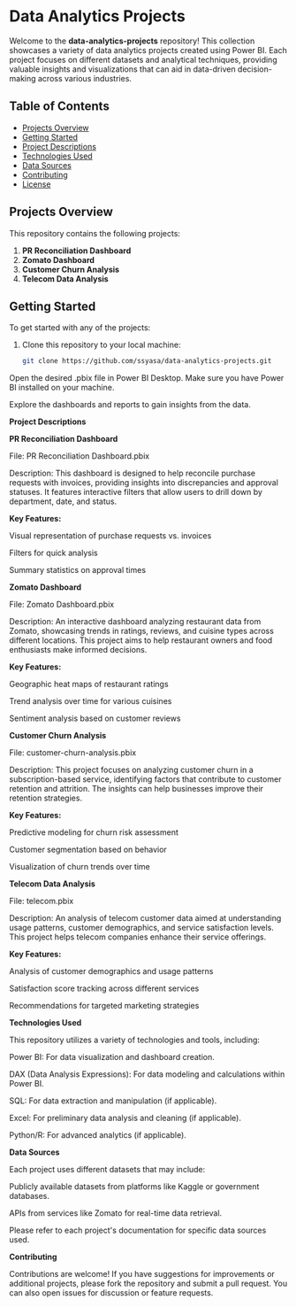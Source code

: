 # Data Analytics Projects

Welcome to the **data-analytics-projects** repository! This collection showcases a variety of data analytics projects created using Power BI. Each project focuses on different datasets and analytical techniques, providing valuable insights and visualizations that can aid in data-driven decision-making across various industries.

## Table of Contents

- [Projects Overview](#projects-overview)
- [Getting Started](#getting-started)
- [Project Descriptions](#project-descriptions)
- [Technologies Used](#technologies-used)
- [Data Sources](#data-sources)
- [Contributing](#contributing)
- [License](#license)

## Projects Overview

This repository contains the following projects:

1. **PR Reconciliation Dashboard**
2. **Zomato Dashboard**
3. **Customer Churn Analysis**
4. **Telecom Data Analysis**

## Getting Started

To get started with any of the projects:

1. Clone this repository to your local machine:
   ```bash
   git clone https://github.com/ssyasa/data-analytics-projects.git

Open the desired .pbix file in Power BI Desktop. Make sure you have Power BI installed on your machine.

Explore the dashboards and reports to gain insights from the data.

**Project Descriptions**

**PR Reconciliation Dashboard**

File: PR Reconciliation Dashboard.pbix

Description: This dashboard is designed to help reconcile purchase requests with invoices, providing insights into discrepancies and approval statuses. It features interactive filters that allow users to drill down by department, date, and status.

**Key Features:**

Visual representation of purchase requests vs. invoices

Filters for quick analysis

Summary statistics on approval times

**Zomato Dashboard**

File: Zomato Dashboard.pbix

Description: An interactive dashboard analyzing restaurant data from Zomato, showcasing trends in ratings, reviews, and cuisine types across different locations. This project aims to help restaurant owners and food enthusiasts make informed decisions.

**Key Features:**

Geographic heat maps of restaurant ratings

Trend analysis over time for various cuisines

Sentiment analysis based on customer reviews

**Customer Churn Analysis**

File: customer-churn-analysis.pbix

Description: This project focuses on analyzing customer churn in a subscription-based service, identifying factors that contribute to customer retention and attrition. The insights can help businesses improve their retention strategies.

**Key Features:**

Predictive modeling for churn risk assessment

Customer segmentation based on behavior

Visualization of churn trends over time

**Telecom Data Analysis**

File: telecom.pbix

Description: An analysis of telecom customer data aimed at understanding usage patterns, customer demographics, and service satisfaction levels. This project helps telecom companies enhance their service offerings.

**Key Features:**

Analysis of customer demographics and usage patterns

Satisfaction score tracking across different services

Recommendations for targeted marketing strategies

**Technologies Used**

This repository utilizes a variety of technologies and tools, including:

Power BI: For data visualization and dashboard creation.

DAX (Data Analysis Expressions): For data modeling and calculations within Power BI.

SQL: For data extraction and manipulation (if applicable).

Excel: For preliminary data analysis and cleaning (if applicable).

Python/R: For advanced analytics (if applicable).

**Data Sources**

Each project uses different datasets that may include:

Publicly available datasets from platforms like Kaggle or government databases.

APIs from services like Zomato for real-time data retrieval.

Please refer to each project's documentation for specific data sources used.

**Contributing**

Contributions are welcome! If you have suggestions for improvements or additional projects, please fork the repository and submit a pull request. You can also open issues for discussion or feature requests.
